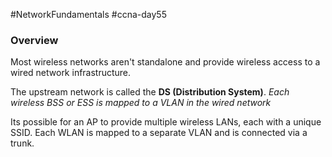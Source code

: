 #NetworkFundamentals #ccna-day55 

### Overview
Most wireless networks aren't standalone and provide wireless access to a wired network infrastructure.

The upstream network is called the **DS (Distribution System)**.
*Each wireless BSS or ESS is mapped to a VLAN in the wired network*

Its possible for an AP to provide multiple wireless LANs, each with a unique SSID.
Each WLAN is mapped to a separate VLAN and is connected via a trunk.